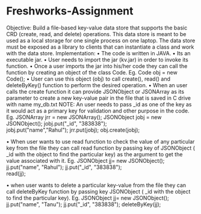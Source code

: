 # Freshworks-Assignment
Objective: Build a file-based key-value data store that supports the basic CRD (create, read, and delete) operations. 
This data store is meant to be used as a local storage for one single process on one laptop.
The data store must be exposed as a library to clients that can instantiate a class and work with the data store.
Implementation:
•	The code is written in JAVA.
•	Its an executable jar.
•	User needs to import the jar (kv.jar) in order to invoke its function.
•	Once a user imports the jar into his/her code they can call the function by creating an object of the class Code.
        Eg. Code obj = new Code();
•	User can use this object (obj) to call create(), read() and deleteByKey() function to perform the desired operation.
•	When an user calls the create function it can provide JSONObject or JSONArray as its parameter to create a new key-value pair in the file that is saved in C drive with             name my_db.txt
NOTE: An user needs to pass _id as one of the key as it would act as a primary key for validation and other purpose in the code.
             Eg. 	JSONArray jrr = new JSONArray();
			JSONObject jobj =  new JSONObject();
			jobj.put("_id", "383838");			
			jobj.put("name","Rahul");
			jrr.put(jobj);
			obj.create(jobj);

•	When user wants to use read function to check the value of any particular key from the file they can call read function by passing key of JSONObject ( _id with the object to find the particular key) as the argument to get the value associated with it.
	Eg.  	JSONObject jj= new JSONObject();
		jj.put("name", "Rahul");
		jj.put("_id", "383838");	
		read(jj);

•	when user wants to delete a particular key-value from the file they can call deleteByKey function by passing key JSONObject ( _id with the object to find the particular key).
	Eg.	 JSONObject jj= new JSONObject();
		jj.put("name", "Tanu");
		jj.put("_id", "383838");
		deleteByKey(jj);
